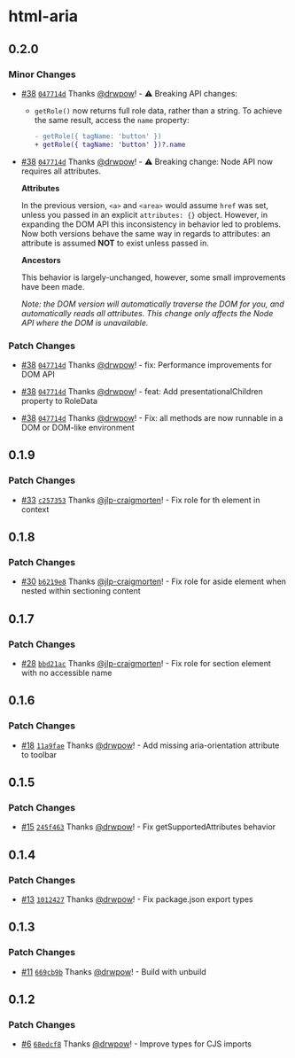 # html-aria

## 0.2.0

### Minor Changes

- [#38](https://github.com/drwpow/html-aria/pull/38) [`047714d`](https://github.com/drwpow/html-aria/commit/047714d6f1ca2b792927bf5a3a39c7425be8641a) Thanks [@drwpow](https://github.com/drwpow)! - ⚠️ Breaking API changes:

  - `getRole()` now returns full role data, rather than a string. To achieve the same result, access the `name` property:
    ```diff
    - getRole({ tagName: 'button' })
    + getRole({ tagName: 'button' })?.name
    ```

- [#38](https://github.com/drwpow/html-aria/pull/38) [`047714d`](https://github.com/drwpow/html-aria/commit/047714d6f1ca2b792927bf5a3a39c7425be8641a) Thanks [@drwpow](https://github.com/drwpow)! - ⚠️ Breaking change: Node API now requires all attributes.

  **Attributes**

  In the previous version, `<a>` and `<area>` would assume `href` was set, unless you passed in an explicit `attributes: {}` object. However, in expanding the DOM API this inconsistency in behavior led to problems. Now both versions behave the same way in regards to attributes: an attribute is assumed **NOT** to exist unless passed in.

  **Ancestors**

  This behavior is largely-unchanged, however, some small improvements have been made.

  _Note: the DOM version will automatically traverse the DOM for you, and automatically reads all attributes. This change only affects the Node API where the DOM is unavailable._

### Patch Changes

- [#38](https://github.com/drwpow/html-aria/pull/38) [`047714d`](https://github.com/drwpow/html-aria/commit/047714d6f1ca2b792927bf5a3a39c7425be8641a) Thanks [@drwpow](https://github.com/drwpow)! - fix: Performance improvements for DOM API

- [#38](https://github.com/drwpow/html-aria/pull/38) [`047714d`](https://github.com/drwpow/html-aria/commit/047714d6f1ca2b792927bf5a3a39c7425be8641a) Thanks [@drwpow](https://github.com/drwpow)! - feat: Add presentationalChildren property to RoleData

- [#38](https://github.com/drwpow/html-aria/pull/38) [`047714d`](https://github.com/drwpow/html-aria/commit/047714d6f1ca2b792927bf5a3a39c7425be8641a) Thanks [@drwpow](https://github.com/drwpow)! - Fix: all methods are now runnable in a DOM or DOM-like environment

## 0.1.9

### Patch Changes

- [#33](https://github.com/drwpow/html-aria/pull/33) [`c257353`](https://github.com/drwpow/html-aria/commit/c25735370dd5abdc72d46fb1cdab78f119dd835f) Thanks [@jlp-craigmorten](https://github.com/jlp-craigmorten)! - Fix role for th element in context

## 0.1.8

### Patch Changes

- [#30](https://github.com/drwpow/html-aria/pull/30) [`b6219e8`](https://github.com/drwpow/html-aria/commit/b6219e85d13f2f2eb74d066714e5fd11bc5f6b4e) Thanks [@jlp-craigmorten](https://github.com/jlp-craigmorten)! - Fix role for aside element when nested within sectioning content

## 0.1.7

### Patch Changes

- [#28](https://github.com/drwpow/html-aria/pull/28) [`bbd21ac`](https://github.com/drwpow/html-aria/commit/bbd21ac5174138008ad480484df552eb743a9213) Thanks [@jlp-craigmorten](https://github.com/jlp-craigmorten)! - Fix role for section element with no accessible name

## 0.1.6

### Patch Changes

- [#18](https://github.com/drwpow/html-aria/pull/18) [`11a9fae`](https://github.com/drwpow/html-aria/commit/11a9fae4d65280cd35cfb6a1b68abd50cee299e8) Thanks [@drwpow](https://github.com/drwpow)! - Add missing aria-orientation attribute to toolbar

## 0.1.5

### Patch Changes

- [#15](https://github.com/drwpow/html-aria/pull/15) [`245f463`](https://github.com/drwpow/html-aria/commit/245f463fe25b9176f0a56d3a468f9137151041a9) Thanks [@drwpow](https://github.com/drwpow)! - Fix getSupportedAttributes behavior

## 0.1.4

### Patch Changes

- [#13](https://github.com/drwpow/html-aria/pull/13) [`1012427`](https://github.com/drwpow/html-aria/commit/1012427a59c0ce9f189e0d323984084232cf3796) Thanks [@drwpow](https://github.com/drwpow)! - Fix package.json export types

## 0.1.3

### Patch Changes

- [#11](https://github.com/drwpow/html-aria/pull/11) [`669cb9b`](https://github.com/drwpow/html-aria/commit/669cb9b332b4cf335279f7c9b89afc09e2d8fd67) Thanks [@drwpow](https://github.com/drwpow)! - Build with unbuild

## 0.1.2

### Patch Changes

- [#6](https://github.com/drwpow/html-aria/pull/6) [`68edcf8`](https://github.com/drwpow/html-aria/commit/68edcf89df4d2a6c5595091194bf1b834f6f9db1) Thanks [@drwpow](https://github.com/drwpow)! - Improve types for CJS imports
